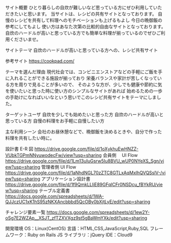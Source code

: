 サイト概要
ひとり暮らしの自炊が難しいなど思っている方にぜひ利用していただきたいと思います。
当サイトは、レシピの共有サイトとなっております。
自慢のレシピを共有して料理へのモチベーションも上げるもよし
今日の晩御飯の参考にしてもよし
使い方はあなた次第の比較的自由なサイトとなっております。
自炊のハードルが高いと思っている方でも簡単な料理が揃っているのでぜひご利用くださいませ。

サイトテーマ
自炊のハードルが高いと思っている方への、レシピ共有サイト

参考サイト
https://cookpad.com/

テーマを選んだ理由
現代社会では、コンビニエンストアなどの手軽にご飯を手に入れることができる施設が揃っており
栄養バランスや家計が苦しくなっている方を周りで見ることが多いので、
そのような方が、少しでも健康や節約に気を使いたいと思った時に使い方のシンプルなサイトがあれば
始めるための一歩の手助けになればいいなという思いでこのレシピ共有サイトをテーマにしました。

ターゲットユーザ
自炊を少しでも始めたいと思った方
自炊のハードルが高いと思っている方
自慢の料理をお手軽に自慢したい方

主な利用シーン
会社のお昼休憩などで、晩御飯を決めるときや、自分で作った料理を共有したい時に。

設計書
E-R 図
https://drive.google.com/file/d/1oXykhuEwHNZZ-VUbkTGPmNNyuwodecFw/view?usp=sharing
会員側　 UI Flow
https://drive.google.com/file/d/1Lm13uIuGsrw5Iu8BVU_wUP0NYeXS_Sgn/view?usp=sharing
管理者側 UI Flow
https://drive.google.com/file/d/1aNhdNGL70zZTC8GTLxAqMxlhQVQSslV-/view?usp=sharing
アプリケーション設計書
https://drive.google.com/file/d/1f9QmkLLliE89GFqICFr0NSDcu_fBYkRU/view?usp=sharing
テーブル定義書
https://docs.google.com/spreadsheets/d/1WA-QJJczUC1xK1hS95zNKXAncbbbd5QcOBy0bXjtLyE/edit?usp=sharing

チャレンジ要素一覧
https://docs.google.com/spreadsheets/d/1ew2Y-oSg7E2WZAp__XSJT_zfTZXVXgz9st5gBaWmYXk/edit?usp=sharing

開発環境
OS：Linux(CentOS)
言語：HTML,CSS,JavaScript,Ruby,SQL
フレームワーク：Ruby on Rails
JS ライブラリ：jQuery
IDE：Cloud9